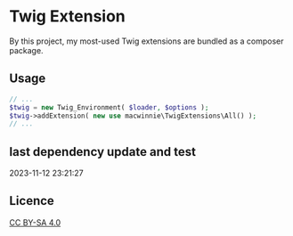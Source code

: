 # Twig Extension

By this project, my most-used Twig extensions are bundled as a composer package.

## Usage

```php
// ...
$twig = new Twig_Environment( $loader, $options );
$twig->addExtension( new use macwinnie\TwigExtensions\All() );
// ...
```

## last dependency update and test

2023-11-12 23:21:27

## Licence

[CC BY-SA 4.0](https://creativecommons.org/licenses/by-sa/4.0/deed.en)
